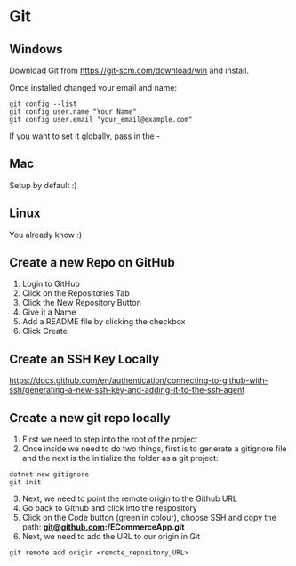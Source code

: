 # Git

## Windows

Download Git from https://git-scm.com/download/win and install. 

Once installed changed your email and name:

```shell
git config --list
git config user.name "Your Name"
git config user.email "your_email@example.com"
```

If you want to set it globally, pass in the -

## Mac

Setup by default :)

## Linux

You already know :)

## Create a new Repo on GitHub

1. Login to GitHub
2. Click on the Repositories Tab
3. Click the New Repository Button
4. Give it a Name
5. Add a README file by clicking the checkbox
6. Click Create

## Create an SSH Key Locally
https://docs.github.com/en/authentication/connecting-to-github-with-ssh/generating-a-new-ssh-key-and-adding-it-to-the-ssh-agent


## Create a new git repo locally

1. First we need to step into the root of the project
2. Once inside we need to do two things, first is to generate a gitignore file and the next is the initialize the folder as a git project:
```shell
dotnet new gitignore
git init
```
3. Next, we need to point the remote origin to the Github URL
4. Go back to Github and click into the respository
5. Click on the Code button (green in colour), choose SSH and copy the path: **git@github.com:<YOUR NAME>/ECommerceApp.git**
6. Next, we need to add the URL to our origin in Git

```shell
git remote add origin <remote_repository_URL>
```
